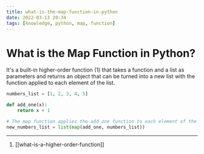 ```yaml
---
title: what-is-the-map-function-in-python
date: 2022-03-13 20:34
tags: [knowledge, python, map, function]
---
```


# What is the Map Function in Python?

It's a built-in higher-order function (1) that takes a function and a list as
parameters and returns an object that can be turned into a new list with the
function applied to each element of the list.

```python
numbers_list = [1, 2, 3, 4, 5]

def add_one(x):
    return x + 1

# The map function applies the add_one function to each element of the list.
new_numbers_list = list(map(add_one, numbers_list))
```

---
1. [[what-is-a-higher-order-function]]
